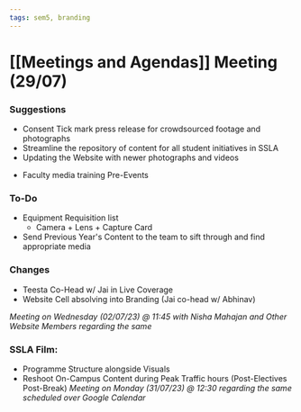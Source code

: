 ```yaml
---
tags: sem5, branding
---
```

# [[Meetings and Agendas]] Meeting (29/07)

### Suggestions

- Consent Tick mark press release for crowdsourced footage and photographs
- Streamline the repository of content for all student initiatives in SSLA
- Updating the Website with newer photographs and videos
* Faculty media training Pre-Events

### To-Do
- Equipment Requisition list
	- Camera + Lens + Capture Card
- Send Previous Year's Content to the team to sift through and find appropriate media

### Changes
- Teesta Co-Head w/ Jai in Live Coverage 
- Website Cell absolving into Branding (Jai co-head w/ Abhinav)

_Meeting on Wednesday (02/07/23) @ 11:45 with Nisha Mahajan and Other Website Members regarding the same_  

### SSLA Film:
- Programme Structure alongside Visuals
- Reshoot On-Campus Content during Peak Traffic hours (Post-Electives Post-Break)
_Meeting on Monday (31/07/23) @ 12:30 regarding the same scheduled over Google Calendar_
	